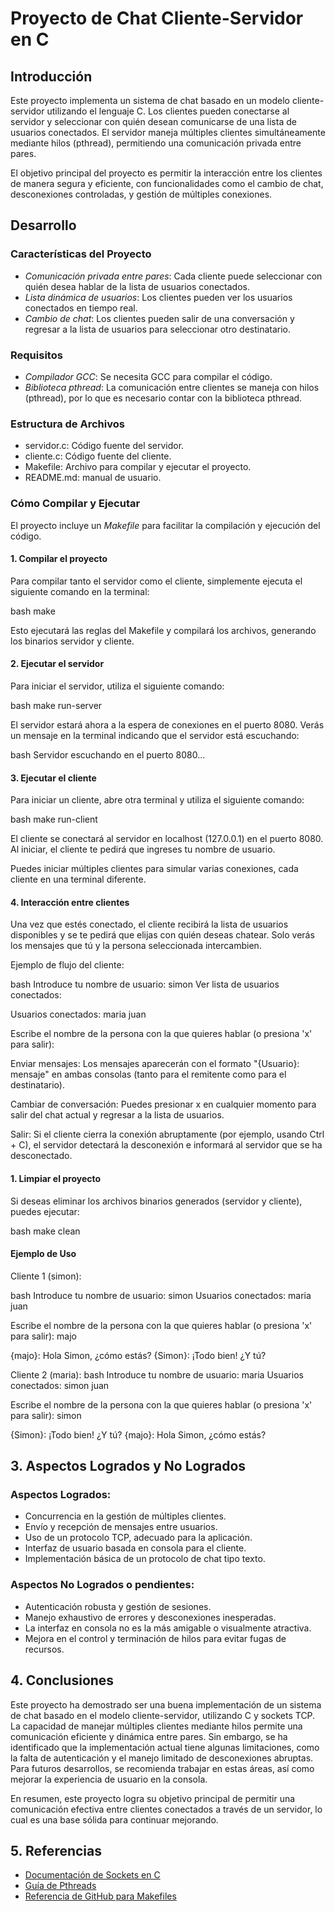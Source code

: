 # Proyecto de Chat Cliente-Servidor en C

## Introducción
Este proyecto implementa un sistema de chat basado en un modelo cliente-servidor utilizando el lenguaje C. Los clientes pueden conectarse al servidor y seleccionar con quién desean comunicarse de una lista de usuarios conectados. El servidor maneja múltiples clientes simultáneamente mediante hilos (pthread), permitiendo una comunicación privada entre pares.

El objetivo principal del proyecto es permitir la interacción entre los clientes de manera segura y eficiente, con funcionalidades como el cambio de chat, desconexiones controladas, y gestión de múltiples conexiones.

## Desarrollo

### Características del Proyecto

- *Comunicación privada entre pares*: Cada cliente puede seleccionar con quién desea hablar de la lista de usuarios conectados.
- *Lista dinámica de usuarios*: Los clientes pueden ver los usuarios conectados en tiempo real.
- *Cambio de chat*: Los clientes pueden salir de una conversación y regresar a la lista de usuarios para seleccionar otro destinatario.

### Requisitos

- *Compilador GCC*: Se necesita GCC para compilar el código.
- *Biblioteca pthread*: La comunicación entre clientes se maneja con hilos (pthread), por lo que es necesario contar con la biblioteca pthread.

### Estructura de Archivos

- servidor.c: Código fuente del servidor.
- cliente.c: Código fuente del cliente.
- Makefile: Archivo para compilar y ejecutar el proyecto.
- README.md: manual de usuario.

### Cómo Compilar y Ejecutar

El proyecto incluye un *Makefile* para facilitar la compilación y ejecución del código.

#### 1. Compilar el proyecto

Para compilar tanto el servidor como el cliente, simplemente ejecuta el siguiente comando en la terminal:

bash
make


Esto ejecutará las reglas del Makefile y compilará los archivos, generando los binarios servidor y cliente.

#### 2. Ejecutar el servidor
Para iniciar el servidor, utiliza el siguiente comando:

bash
make run-server


El servidor estará ahora a la espera de conexiones en el puerto 8080. Verás un mensaje en la terminal indicando que el servidor está escuchando:

bash
Servidor escuchando en el puerto 8080...

#### 3. Ejecutar el cliente
Para iniciar un cliente, abre otra terminal y utiliza el siguiente comando:

bash
make run-client

El cliente se conectará al servidor en localhost (127.0.0.1) en el puerto 8080. Al iniciar, el cliente te pedirá que ingreses tu nombre de usuario.

Puedes iniciar múltiples clientes para simular varias conexiones, cada cliente en una terminal diferente.

#### 4. Interacción entre clientes
Una vez que estés conectado, el cliente recibirá la lista de usuarios disponibles y se te pedirá que elijas con quién deseas chatear. Solo verás los mensajes que tú y la persona seleccionada intercambien.

Ejemplo de flujo del cliente:

bash
Introduce tu nombre de usuario: simon
Ver lista de usuarios conectados:

Usuarios conectados:
maria
juan

Escribe el nombre de la persona con la que quieres hablar (o presiona 'x' para salir):


Enviar mensajes: Los mensajes aparecerán con el formato "{Usuario}: mensaje" en ambas consolas (tanto para el remitente como para el destinatario).

Cambiar de conversación: Puedes presionar x en cualquier momento para salir del chat actual y regresar a la lista de usuarios.

Salir: Si el cliente cierra la conexión abruptamente (por ejemplo, usando Ctrl + C), el servidor detectará la desconexión e informará al servidor que se ha desconectado.

#### 1. Limpiar el proyecto
Si deseas eliminar los archivos binarios generados (servidor y cliente), puedes ejecutar:

bash
make clean


#### Ejemplo de Uso
Cliente 1 (simon):

bash
Introduce tu nombre de usuario: simon
Usuarios conectados:
maria
juan

Escribe el nombre de la persona con la que quieres hablar (o presiona 'x' para salir): majo

{majo}: Hola Simon, ¿cómo estás?
{Simon}: ¡Todo bien! ¿Y tú?


Cliente 2 (maria):
bash
Introduce tu nombre de usuario: maria
Usuarios conectados:
simon
juan

Escribe el nombre de la persona con la que quieres hablar (o presiona 'x' para salir): simon

{Simon}: ¡Todo bien! ¿Y tú?
{majo}: Hola Simon, ¿cómo estás?

## 3. Aspectos Logrados y No Logrados

### Aspectos Logrados:
- Concurrencia en la gestión de múltiples clientes.
- Envío y recepción de mensajes entre usuarios.
- Uso de un protocolo TCP, adecuado para la aplicación.
- Interfaz de usuario basada en consola para el cliente.
- Implementación básica de un protocolo de chat tipo texto.

### Aspectos No Logrados o pendientes:
- Autenticación robusta y gestión de sesiones.
- Manejo exhaustivo de errores y desconexiones inesperadas.
- La interfaz en consola no es la más amigable o visualmente atractiva.
- Mejora en el control y terminación de hilos para evitar fugas de recursos.

## 4. Conclusiones

Este proyecto ha demostrado ser una buena implementación de un sistema de chat basado en el modelo cliente-servidor, utilizando C y sockets TCP. La capacidad de manejar múltiples clientes mediante hilos permite una comunicación eficiente y dinámica entre pares. Sin embargo, se ha identificado que la implementación actual tiene algunas limitaciones, como la falta de autenticación y el manejo limitado de desconexiones abruptas. Para futuros desarrollos, se recomienda trabajar en estas áreas, así como mejorar la experiencia de usuario en la consola.

En resumen, este proyecto logra su objetivo principal de permitir una comunicación efectiva entre clientes conectados a través de un servidor, lo cual es una base sólida para continuar mejorando.

## 5. Referencias
- [Documentación de Sockets en C](https://www.geeksforgeeks.org/socket-programming-in-c-cpp/)
- [Guía de Pthreads](https://man7.org/linux/man-pages/man7/pthreads.7.html)
- [Referencia de GitHub para Makefiles](https://github.com/maks/MKdocs)
